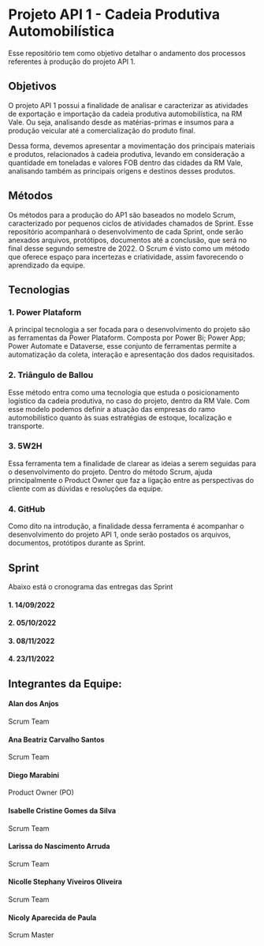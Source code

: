 # Projeto API 1 - Cadeia Produtiva Automobilística

Esse repositório tem como objetivo detalhar o andamento dos processos referentes à produção do projeto API 1.

## Objetivos

O projeto API 1 possui a finalidade de analisar e caracterizar as atividades de exportação e importação da cadeia produtiva automobilística, na RM Vale. Ou seja, analisando desde as matérias-primas e insumos para a produção veicular até a comercialização do produto final.

Dessa forma, devemos apresentar a movimentação dos principais materiais e produtos, relacionados à cadeia produtiva, levando em consideração a quantidade em toneladas e valores FOB dentro das cidades da RM Vale, analisando também as principais origens e destinos desses produtos.



## Métodos

Os métodos para a produção do AP1 são baseados no modelo Scrum, caracterizado por pequenos ciclos de atividades chamados de Sprint. Esse repositório acompanhará o desenvolvimento de cada Sprint, onde serão anexados arquivos, protótipos, documentos até a conclusão, que será no final desse segundo semestre de 2022.
O Scrum é visto como um método que oferece espaço para incertezas e criatividade, assim favorecendo o aprendizado da equipe.


## Tecnologias

### 1. Power Plataform
A principal tecnologia a ser focada para o desenvolvimento do projeto são as ferramentas da Power Plataform. Composta por Power Bi; Power App; Power Automate e Dataverse, esse conjunto de ferramentas permite a automatização da coleta, interação e apresentação dos dados requisitados.

### 2. Triângulo de Ballou
Esse método entra como uma tecnologia que estuda o posicionamento logístico da cadeia produtiva, no caso do projeto, dentro da RM Vale. Com esse modelo podemos definir a atuação das empresas do ramo automobilístico quanto às suas estratégias de estoque, localização e transporte.

### 3. 5W2H
Essa ferramenta tem a finalidade de clarear as ideias a serem seguidas para o desenvolvimento do projeto. Dentro do método Scrum, ajuda principalmente o Product Owner que faz a ligação entre as perspectivas do cliente com as dúvidas e resoluções da equipe.

### 4. GitHub
Como dito na introdução, a finalidade dessa ferramenta é acompanhar o desenvolvimento do projeto API 1, onde serão postados os arquivos, documentos, protótipos durante as Sprint.



## Sprint
Abaixo está o cronograma das entregas das Sprint

#### 1. 14/09/2022 
#### 2. 05/10/2022
#### 3. 08/11/2022
#### 4. 23/11/2022


 
## Integrantes da Equipe:

#### Alan dos Anjos
Scrum Team
#### Ana Beatriz Carvalho Santos
Scrum Team
#### Diego Marabini
Product Owner (PO)
#### Isabelle Cristine Gomes da Silva
Scrum Team
#### Larissa do Nascimento Arruda
Scrum Team
#### Nicolle Stephany Viveiros Oliveira
Scrum Team 
#### Nicoly Aparecida de Paula
Scrum Master

 
